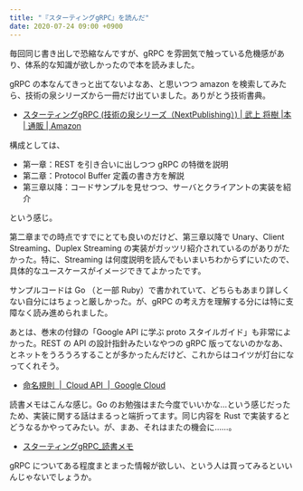 ```yaml
---
title: "『スターティングgRPC』を読んだ"
date: 2020-07-24 09:00 +0900
---
```


毎回同じ書き出しで恐縮なんですが、gRPC を雰囲気で触っている危機感があり、体系的な知識が欲しかったので本を読みました。

gRPC の本なんてきっと出てないよなあ、と思いつつ amazon を検索してみたら、技術の泉シリーズから一冊だけ出ていました。ありがとう技術書典。

- [スターティングgRPC (技術の泉シリーズ（NextPublishing）) | 武上 将樹 |本 | 通販 | Amazon](https://www.amazon.co.jp/dp/4844378457/)

構成としては、

- 第一章：REST を引き合いに出しつつ gRPC の特徴を説明
- 第二章：Protocol Buffer 定義の書き方を解説
- 第三章以降：コードサンプルを見せつつ、サーバとクライアントの実装を紹介

という感じ。

第二章までの時点ですでにとても良いのだけど、第三章以降で Unary、Client Streaming、Duplex Streaming の実装がガッツリ紹介されているのがありがたかった。特に、Streaming は何度説明を読んでもいまいちわからずにいたので、具体的なユースケースがイメージできてよかったです。

サンプルコードは Go （と一部 Ruby）で書かれていて、どちらもあまり詳しくない自分にはちょっと厳しかった。が、gRPC の考え方を理解する分には特に支障なく読み進められました。

あとは、巻末の付録の「Google API に学ぶ proto スタイルガイド」も非常によかった。REST の API の設計指針みたいなやつの gRPC 版ってないのかなあ、とネットをうろうろすることが多かったんだけど、これからはコイツが灯台になってくれそう。

- [命名規則  |  Cloud API  |  Google Cloud](https://cloud.google.com/apis/design/naming_convention)

読書メモはこんな感じ。Go のお勉強はまた今度でいいかな…という感じだったため、実装に関する話はまるっと端折ってます。同じ内容を Rust で実装するとどうなるかやってみたい。が、まあ、それはまたの機会に……。

- [スターティングgRPC_読書メモ](https://gist.github.com/gushernobindsme/4b93ab305baa9088452b2932019a4db3)

gRPC についてある程度まとまった情報が欲しい、という人は買ってみるといいんじゃないでしょうか。